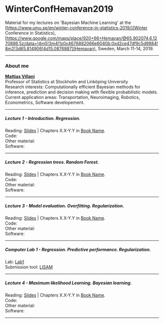 # WinterConfHemavan2019
Material for my lectures on 'Bayesian Machine Learning' at the [https://www.umu.se/en/winter-conference-in-statistics-2019/](Winter Conference in Statistics), [https://www.google.com/maps/place/920+66+Hemavan/@65.902074,6.1270886,5z/data=!4m5!3m4!1s0x4676882066e6040b:0xd2ce47df9c5d9884!8m2!3d65.814906!4d15.0876887](Hemavan), Sweden, March 11-14, 2019.



---

### About me
[**Mattias Villani**](https://www.mattiasvillani.com/) \
Professor of Statistics at Stockholm and Linköping University\
Research interests: Computationally efficient Bayesian methods for inference, prediction and decision making with flexible probabilistic models.
Current application areas: Transportation, Neuroimaging, Robotics, Econometrics, Software developement.

---

##### Lecture 1 - Introduction. Regression.

Reading: [Slides](SLIDES) | Chapters X.X-Y.Y in [Book Name](book). \
Code: \
Other material: \
Software:

---

##### Lecture 2 - Regression trees. Random Forest.

Reading: [Slides](SLIDES) | Chapters X.X-Y.Y in [Book Name](book). \
Code: \
Other material: \
Software:

---

##### Lecture 3 - Model evaluation. Overfitting. Regularization.

Reading: [Slides](SLIDES) | Chapters X.X-Y.Y in [Book Name](book). \
Code: \
Other material: \
Software: 

---

##### Computer Lab 1 - Regression. Predictive performance. Regularization.

Lab: [Lab1](LAB) \
Submission tool: [LISAM](LISAM)

---

##### Lecture 4 - Maximum likelihood Learning. Bayesian learning.

Reading: [Slides](SLIDES) | Chapters X.X-Y.Y in [Book Name](book). \
Code: \
Other material: \
Software: 

---
